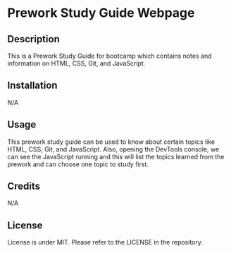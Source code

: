 # Prework Study Guide Webpage

## Description
This is a Prework Study Guide for bootcamp which contains notes and information on HTML, CSS, Git, and JavaScript.

## Installation

N/A

## Usage

This prework study guide can be used to know about certain topics like HTML, CSS, Git, and JavaScript. Also, opening the DevTools console, we can see the JavaScript running and this will list the topics learned from the prework and can choose one topic to study first. 

## Credits

N/A

## License

License is under MIT. Please refer to the LICENSE in the repository. 

